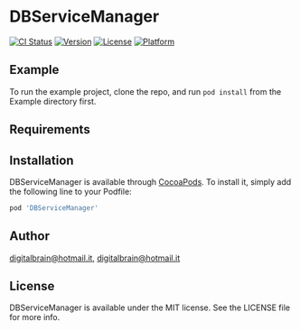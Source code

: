 # DBServiceManager

[![CI Status](https://img.shields.io/travis/digitalbrain@hotmail.it/DBServiceManager.svg?style=flat)](https://travis-ci.org/digitalbrain@hotmail.it/DBServiceManager)
[![Version](https://img.shields.io/cocoapods/v/DBServiceManager.svg?style=flat)](https://cocoapods.org/pods/DBServiceManager)
[![License](https://img.shields.io/cocoapods/l/DBServiceManager.svg?style=flat)](https://cocoapods.org/pods/DBServiceManager)
[![Platform](https://img.shields.io/cocoapods/p/DBServiceManager.svg?style=flat)](https://cocoapods.org/pods/DBServiceManager)

## Example

To run the example project, clone the repo, and run `pod install` from the Example directory first.

## Requirements

## Installation

DBServiceManager is available through [CocoaPods](https://cocoapods.org). To install
it, simply add the following line to your Podfile:

```ruby
pod 'DBServiceManager'
```

## Author

digitalbrain@hotmail.it, digitalbrain@hotmail.it

## License

DBServiceManager is available under the MIT license. See the LICENSE file for more info.
